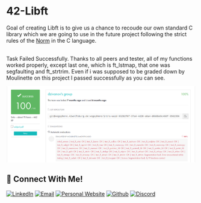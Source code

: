 # 42-Libft
  Goal of creating Libft is to give us a chance to recoude our own standard C library which we are going to use in the future project following the strict
  rules of the [Norm](https://github.com/42School/norminette/blob/master/pdf/en.norm.pdf) in the C language.

<br>
  Task Failed Successfully. Thanks to all peers and tester, all of my functions worked properly, except last one, which is ft_lstmap, that one was segfaulting and ft_strtrim. Even 
  if i was supposed to be graded down by Moulinette on this project I passed successfully as you can see.
  
![Task Failed Successfully](https://raw.githubusercontent.com/dejanzivanov/42-Libft/main/libft.png)
## 📱 Connect With Me!
[![LinkedIn](https://img.shields.io/badge/-LinkedIn-0e76a8?style=flat-square&logo=linkedin&logoColor=white)](https://www.linkedin.com/in/dejanzivanov/)
[![Email](https://img.shields.io/badge/Email-%20-d95040?style=flat-square&logo=mail&logoColor=white)](mailto:contact@dejanzivanov.com)
[![Personal Website](https://img.shields.io/badge/-Personal%20Website-f8f8fa?style=flat-square)](https://dejanzivanov.com/)
[![Github](https://img.shields.io/badge/GitHub-100000?style=flat-square&log=github&logoColor=white)](https://github.com/dejanzivanov)
[![Discord](https://img.shields.io/badge/Discord-7289DA?style=flat-square&logo=discord&logoColor=white)](castiel0504#9273)
